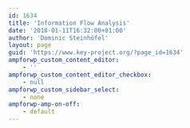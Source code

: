 ```yaml
---
id: 1634
title: 'Information Flow Analysis'
date: '2018-01-11T16:32:00+01:00'
author: 'Dominic Steinhöfel'
layout: page
guid: 'https://www.key-project.org/?page_id=1634'
ampforwp_custom_content_editor:
    - ''
ampforwp_custom_content_editor_checkbox:
    - null
ampforwp_custom_sidebar_select:
    - none
ampforwp-amp-on-off:
    - default
---
```


